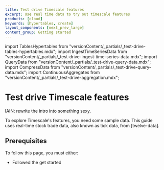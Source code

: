 ```yaml
---
title: Test drive Timescale features
excerpt: Use real time data to try out timescale features
products: [cloud]
keywords: [hypertables, create]
layout_components: [next_prev_large]
content_group: Getting started
---
```


import TablesHypertables from "versionContent/_partials/_test-drive-tables-hypertables.mdx";
import IngestTimeSeriesData from "versionContent/_partials/_test-drive-ingest-time-series-data.mdx";
import QueryData from "versionContent/_partials/_test-drive-query-data.mdx";
import CompressData from "versionContent/_partials/_test-drive-query-data.mdx";
import ContinuousAggregates from "versionContent/_partials/_test-drive-aggregation.mdx";

# Test drive Timescale features

IAIN: rewrite the intro into something sexy. 

<HypertableIntro />

<TimeseriesIntro />

To explore Timescale's features, you need some sample data. This guide
uses real-time stock trade data, also known as tick data, from
[twelve-data].

## Prerequisites

To follow this page, you must either:

* Followed the get started

<IngestTimeSeriesData />

<TablesHypertables />

<CompressData />

<ContinuousAggregates />


